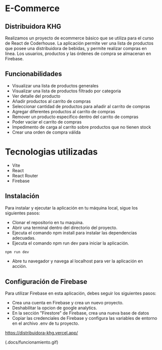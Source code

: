 # E-Commerce 
## Distribuidora KHG

Realizamos un proyecto de ecommerce básico que se utiliza para el curso de React de Coderhouse. La aplicación permite ver una lista de productos que posee una distribuidora de bebidas, y permite realizar compras en línea. Los usuarios, productos y las órdenes de compra se almacenan en Firebase.


## Funcionabilidades

- Visualizar una lista de productos generales
- Visualizar una lista de productos filtrado por categoria
- Ver detalle del producto
- Añadir productos al carrito de compras
- Seleccionar cantidad de productos para añadir al carrito de compras
- Agregar diferentes productos al carrito de compras
- Remover un producto especifico dentro del carrito de compras
- Poder vaciar el carrito de compras
- Impedimento de carga al carrito sobre productos que no tienen stock
- Crear una orden de compra válida

# Tecnologias utilizadas

- Vite
- React
- React Router
- Firebase

## Instalación

Para instalar y ejecutar la aplicación en tu máquina local, sigue los siguientes pasos:
- Clonar el repositorio en tu maquina.
- Abrir una terminal dentro del directorio del proyecto.
- Ejecuta el comando npm install para instalar las dependencias adecuadas.
- Ejecuta el comando npm run dev para iniciar la aplicación.
```sh
npm run dev
```
- Abre tu navegador y navega al localhost para ver la aplicación en acción.


## Configuración de Firebase

Para utilizar Firebase en esta aplicación, debes seguir los siguientes pasos:
- Crea una cuenta en Firebase y crea un nuevo proyecto.
- Deshabilitar la opcion de google analytics.
- En la sección "Firestore" de Firebase, crea una nueva base de datos
- Copiar las credenciales de Firebase y configura las variables de entorno en el archivo .env de tu proyecto.


https://distribuidora-khg.vercel.app/

(.docs/funcionamiento.gif)